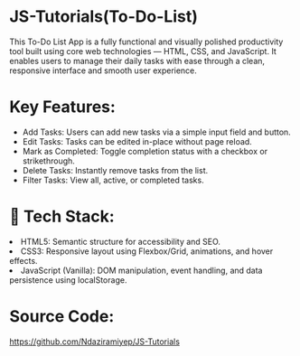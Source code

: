 # JS-Tutorials(To-Do-List)

This To-Do List App is a fully functional and visually polished productivity tool built using core web technologies — HTML, CSS, and JavaScript. It enables users to manage their daily tasks with ease through a clean, responsive interface and smooth user experience.

# Key Features:
<ul>
<li>Add Tasks: Users can add new tasks via a simple input field and button.</li>
<li>Edit Tasks: Tasks can be edited in-place without page reload.</li>
<li>Mark as Completed: Toggle completion status with a checkbox or strikethrough.</li>
<li>Delete Tasks: Instantly remove tasks from the list.</li>
<li>Filter Tasks: View all, active, or completed tasks.</li>
</ul>

# 🧩 Tech Stack:
<li>HTML5: Semantic structure for accessibility and SEO.</li>
<li>CSS3: Responsive layout using Flexbox/Grid, animations, and hover effects.</li>
<li>JavaScript (Vanilla): DOM manipulation, event handling, and data persistence using localStorage.</li>

# Source Code:
https://github.com/Ndaziramiyep/JS-Tutorials
